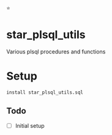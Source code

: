 :star:
# star_plsql_utils
Various plsql procedures and functions

# Setup
```plsql
install star_plsql_utils.sql
```

## Todo
- [ ] Initial setup

